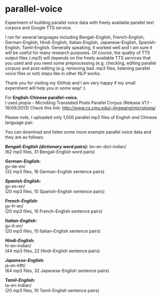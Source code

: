 # parallel-voice

Experiment of building parallel voice data with freely available parallel text corpora and Google TTS service.

I run for several languages including Bengali-English, French-English, German-English, Hindi-English, Italian-English, Japanese-English, Spanish-English, Tamil-English. Generally speaking, it worked well and I am sure it will be useful for many research purposes. Of course, the quality of TTS output files (.mp3) will depends on the freely available TTS services that you used and you need some preprocessing (e.g. checking, editing parallel corpus) and post-editing (e.g. removing bad .mp3 files, listening parallel voice files or not) steps like in other NLP works.  

Thank you for visiting my GitHub and I am very happy if my small experiment will help you in some way! :)

For **English-Chinese parallel-voice**,  
I used μtopia - Microblog Translated Posts Parallel Corpus (Release V1.1 - 19/09/2013)
Check this link: http://www.cs.cmu.edu/~lingwang/microtopia/

Please note, I uploaded only 1,000 parallel mp3 files of English and Chinese language pair.

<audio src="https://github.com/ye-kyaw-thu/parallel-voice/blob/master/zh-mp3/data.cn-en.s-ln-1.mp3"></audio>

You can download and listen some more example parallel voice data and they are as follows:

***Bengali-English (dictionary word pairs):***
bn-en-dict-indian/  
(62 mp3 files, 31 Bengali-English word pairs)  

***German-English:***  
gv-de-en/  
(32 mp3 files, 16 German-English sentence pairs)    

***Spanish-English:***  
gv-es-en/  
(20 mp3 files, 10 Spanish-English sentence pairs)  

***French-English:***  
gv-fr-en/  
(20 mp3 files, 10 French-English sentence pairs)  

***Italian-English:***  
gv-it-en/  
(20 mp3 files, 10 Italian-English sentence pairs)  

***Hindi-English:***  
hi-en-indian/  
(44 mp3 files, 22 Hindi-English sentence pairs)  

***Japanese-English:***  
ja-en-kftt/  
(64 mp3 files, 32 Japanese-English sentence pairs)  

***Tamil-English:***  
ta-en-indian/  
(20 mp3 files, 10 Tamil-English sentence pairs)  

